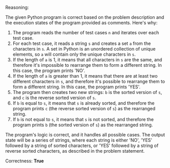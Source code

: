 Reasoning:

The given Python program is correct based on the problem description and the execution states of the program provided as comments. Here's why:

1. The program reads the number of test cases `n` and iterates over each test case.
2. For each test case, it reads a string `s` and creates a set `a` from the characters in `s`. A set in Python is an unordered collection of unique elements, so `a` will contain only the unique characters in `s`.
3. If the length of `a` is 1, it means that all characters in `s` are the same, and therefore it's impossible to rearrange them to form a different string. In this case, the program prints 'NO'.
4. If the length of `a` is greater than 1, it means that there are at least two different characters in `s`, and therefore it's possible to rearrange them to form a different string. In this case, the program prints 'YES'.
5. The program then creates two new strings: `b` is the sorted version of `s`, and `c` is the reverse sorted version of `s`.
6. If `b` is equal to `s`, it means that `s` is already sorted, and therefore the program prints `c` (the reverse sorted version of `s`) as the rearranged string.
7. If `b` is not equal to `s`, it means that `s` is not sorted, and therefore the program prints `b` (the sorted version of `s`) as the rearranged string.

The program's logic is correct, and it handles all possible cases. The output state will be a series of strings, where each string is either 'NO', 'YES' followed by a string of sorted characters, or 'YES' followed by a string of reverse sorted characters, as described in the problem statement.

Correctness: **True**
